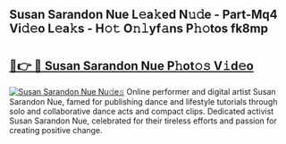 ## Susan Sarandon Nue L𝚎a𝚔ed N𝚞𝚍e - Part-Mq4 Vi𝚍𝚎o L𝚎a𝚔s - H𝚘𝚝 O𝚗𝚕yf𝚊ns P𝚑𝚘tos fk8mp

# <h2><a href="http://kf9nf4g.oniu.top/?m=Susan+Sarandon+Nue">🔗👉 🔴 Susan Sarandon Nue P𝚑ot𝚘𝚜 V𝚒d𝚎o</a></h2>

[![Susan Sarandon Nue Nu𝚍e𝚜](https://i.imgur.com/0qMVB7G.gif)](http://kf9nf4g.oniu.top/?m=Susan+Sarandon+Nue)
Online performer and digital artist Susan Sarandon Nue, famed for publishing dance and lifestyle tutorials through solo and collaborative dance acts and compact clips. Dedicated activist Susan Sarandon Nue, celebrated for their tireless efforts and passion for creating positive change.  
